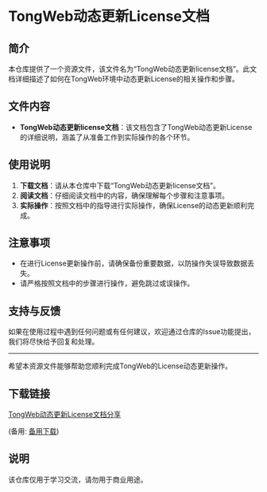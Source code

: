 # TongWeb动态更新License文档

## 简介

本仓库提供了一个资源文件，该文件名为“TongWeb动态更新license文档”。此文档详细描述了如何在TongWeb环境中动态更新License的相关操作和步骤。

## 文件内容

- **TongWeb动态更新license文档**：该文档包含了TongWeb动态更新License的详细说明，涵盖了从准备工作到实际操作的各个环节。

## 使用说明

1. **下载文档**：请从本仓库中下载“TongWeb动态更新license文档”。
2. **阅读文档**：仔细阅读文档中的内容，确保理解每个步骤和注意事项。
3. **实际操作**：按照文档中的指导进行实际操作，确保License的动态更新顺利完成。

## 注意事项

- 在进行License更新操作前，请确保备份重要数据，以防操作失误导致数据丢失。
- 请严格按照文档中的步骤进行操作，避免跳过或误操作。

## 支持与反馈

如果在使用过程中遇到任何问题或有任何建议，欢迎通过仓库的Issue功能提出，我们将尽快给予回复和处理。

---

希望本资源文件能够帮助您顺利完成TongWeb的License动态更新操作。

## 下载链接
[TongWeb动态更新License文档分享](https://pan.quark.cn/s/5f5cf7a5b224) 

(备用: [备用下载](https://pan.baidu.com/s/1zh-_ARKIIZUu1giOohq3yQ?pwd=1234))

## 说明

该仓库仅用于学习交流，请勿用于商业用途。
